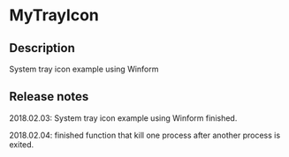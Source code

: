 # MyTrayIcon

 
## Description

System tray icon example using Winform 

## Release notes

2018.02.03: System tray icon example using Winform finished.

2018.02.04: finished function that kill one process after another process is exited.
